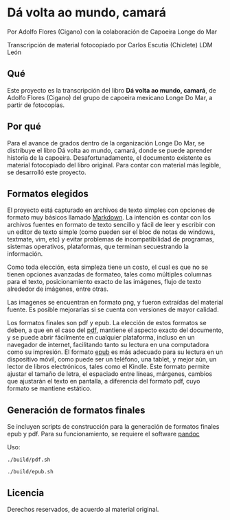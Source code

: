 # Dá volta ao mundo, camará

Por Adolfo Flores (Cigano)
con la colaboración de Capoeira Longe do Mar

Transcripción de material fotocopiado por
Carlos Escutia (Chiclete) LDM León


## Qué

Este proyecto es la transcripción del libro **Dá volta ao mundo, camará**, de Adolfo
Flores (Cigano) del grupo de capoeira mexicano Longe Do Mar, a partir de fotocopias.


## Por qué

Para el avance de grados dentro de la organización Longe Do Mar, se distribuye el
libro Dá volta ao mundo, camará, donde se puede aprender historia de la capoeira.
Desafortunadamente, el documento existente es material fotocopiado del libro original.
Para contar con material más legible, se desarrolló este proyecto.


## Formatos elegidos

El proyecto está capturado en archivos de texto simples con opciones de formato
muy básicos llamado [Markdown][1]. La intención es contar con los archivos fuentes
en formato de texto sencillo y fácil de leer y escribir con un editor de texto
simple (como pueden ser el bloc de notas de windows, textmate, vim, etc) y evitar
problemas de incompatibilidad de programas, sistemas operativos, plataformas, que
terminan secuestrando la información.

Como toda elección, esta simpleza tiene un costo, el cual es que no se tienen
opciones avanzadas de formateo, tales como múltiples columnas para el texto,
posicionamiento exacto de las imágenes, flujo de texto alrededor de imágenes, entre
otras.

Las imagenes se encuentran en formato png, y fueron extraídas del material fuente.
Es posible mejorarlas si se cuenta con versiones de mayor calidad.

Los formatos finales son pdf y epub. La elección de estos formatos se deben, a
que en el caso del [pdf][3], mantiene el aspecto exacto del documento, y se puede
abrir fácilmente en cualquier plataforma, incluso en un navegador de internet,
facilitando tanto su lectura en una computadora como su impresión.
El formato [epub][4] es más adecuado para su lectura en un dispositivo móvil,
como puede ser un teléfono, una tablet, y mejor aún, un lector de libros electrónicos,
tales como el Kindle. Este formato permite ajustar el tamaño de letra, el espaciado
entre líneas, márgenes, cambios que ajustarán el texto en pantalla, a diferencia
del formato pdf, cuyo formato se mantiene estático.


## Generación de formatos finales

Se incluyen scripts de construcción para la generación de formatos finales epub y pdf.
Para su funcionamiento, se requiere el software [pandoc][2]

Uso:

    ./build/pdf.sh

    ./build/epub.sh


## Licencia

Derechos reservados, de acuerdo al material original.

[1]: <https://es.wikipedia.org/wiki/Markdown> "Markdown"
[2]: <https://pandoc.org/> "Pandoc"
[3]: <https://es.wikipedia.org/wiki/PDF>
[4]: <https://es.wikipedia.org/wiki/EPUB>
